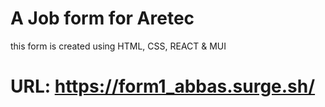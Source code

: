 # A Job form for Aretec

this form is created using  HTML, CSS, REACT & MUI

# URL: https://form1_abbas.surge.sh/
